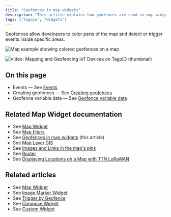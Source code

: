 ```yaml
---
title: "Geofences in map widgets"
description: "This article explains how geofences are used in map widgets to color map areas and trigger events in specific regions, and points to related documentation for creating geofences and handling geofence variable data."
tags: ["tagoio", "widgets"]
---
```


Geofences allow developers to color parts of the map and detect or trigger events inside specific areas.

![Map example showing colored geofences on a map](/docs_imagem/tagoio/geofences-in-map-widgets-2.png)

![Video: Mapping and Geofencing IoT Devices on TagoIO (thumbnail)](/docs_imagem/tagoio/geofences-in-map-widgets-2.png)

## On this page
- Events — See [Events](../actions/actions)
- Creating geofences — See [Creating geofences](../data-management/geofence-management) 
- Geofence variable data — See [Geofence variable data](../data-management/geofence-management)

## Related Map Widget documentation
- See [Map Widget](../widgets/map-widget)
- See [Map filters](../map-filters)
- See [Geofences in map widgets](#) (this article)
- See [Map Layer GIS](../map-layer-gis)
- See [Images and Links in the map's pins](../images-and-links-in-the-maps-pins)
- See [Router](../router)
- See [Displaying Locations on a Map with TTN LoRaWAN](../tutorials/displaying-locations-on-a-map-with-ttn-lorawan)

## Related articles
- See [Map Widget](../widgets/map-widget)
- See [Image Marker Widget](../widgets/image-marker-widget)
- See [Trigger by Geofence](../actions/trigger-by-geofence)
- See [Compose Widget](../widgets/compose-widget)
- See [Custom Widget](../widgets/custom-widget)
